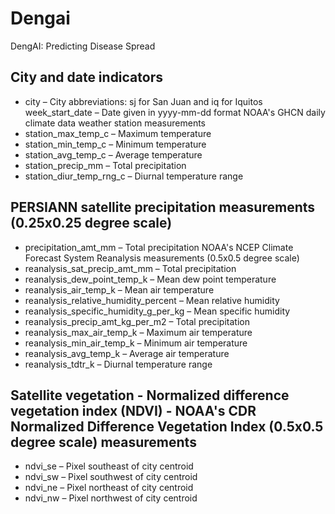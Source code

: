 # Dengai

DengAI: Predicting Disease Spread

## City and date indicators

- city – City abbreviations: sj for San Juan and iq for Iquitos
week_start_date – Date given in yyyy-mm-dd format
NOAA's GHCN daily climate data weather station measurements
- station_max_temp_c – Maximum temperature
- station_min_temp_c – Minimum temperature
- station_avg_temp_c – Average temperature
- station_precip_mm – Total precipitation
- station_diur_temp_rng_c – Diurnal temperature range

## PERSIANN satellite precipitation measurements (0.25x0.25 degree scale)

- precipitation_amt_mm – Total precipitation
NOAA's NCEP Climate Forecast System Reanalysis measurements (0.5x0.5 degree scale)
- reanalysis_sat_precip_amt_mm – Total precipitation
- reanalysis_dew_point_temp_k – Mean dew point temperature
- reanalysis_air_temp_k – Mean air temperature
- reanalysis_relative_humidity_percent – Mean relative humidity
- reanalysis_specific_humidity_g_per_kg – Mean specific humidity
- reanalysis_precip_amt_kg_per_m2 – Total precipitation
- reanalysis_max_air_temp_k – Maximum air temperature
- reanalysis_min_air_temp_k – Minimum air temperature
- reanalysis_avg_temp_k – Average air temperature
- reanalysis_tdtr_k – Diurnal temperature range

## Satellite vegetation - Normalized difference vegetation index (NDVI) - NOAA's CDR Normalized Difference Vegetation Index (0.5x0.5 degree scale) measurements
- ndvi_se – Pixel southeast of city centroid
- ndvi_sw – Pixel southwest of city centroid
- ndvi_ne – Pixel northeast of city centroid
- ndvi_nw – Pixel northwest of city centroid

